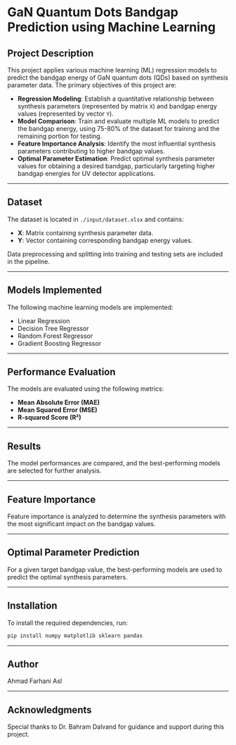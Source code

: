 # GaN Quantum Dots Bandgap Prediction using Machine Learning

## Project Description

This project applies various machine learning (ML) regression models to predict the bandgap energy of GaN quantum dots (QDs) based on synthesis parameter data. The primary objectives of this project are:

- **Regression Modeling**: Establish a quantitative relationship between synthesis parameters (represented by matrix `X`) and bandgap energy values (represented by vector `Y`).
- **Model Comparison**: Train and evaluate multiple ML models to predict the bandgap energy, using 75-80% of the dataset for training and the remaining portion for testing.
- **Feature Importance Analysis**: Identify the most influential synthesis parameters contributing to higher bandgap values.
- **Optimal Parameter Estimation**: Predict optimal synthesis parameter values for obtaining a desired bandgap, particularly targeting higher bandgap energies for UV detector applications.

---

## Dataset

The dataset is located in `./input/dataset.xlsx` and contains:
- **X**: Matrix containing synthesis parameter data.
- **Y**: Vector containing corresponding bandgap energy values.

Data preprocessing and splitting into training and testing sets are included in the pipeline.

---

## Models Implemented

The following machine learning models are implemented:
- Linear Regression
- Decision Tree Regressor
- Random Forest Regressor
- Gradient Boosting Regressor

---

## Performance Evaluation

The models are evaluated using the following metrics:
- **Mean Absolute Error (MAE)**
- **Mean Squared Error (MSE)**
- **R-squared Score (R²)**

---

## Results

The model performances are compared, and the best-performing models are selected for further analysis.

---

## Feature Importance

Feature importance is analyzed to determine the synthesis parameters with the most significant impact on the bandgap values.

---

## Optimal Parameter Prediction

For a given target bandgap value, the best-performing models are used to predict the optimal synthesis parameters.

---

## Installation

To install the required dependencies, run:

```bash
pip install numpy matplotlib sklearn pandas
```
---

## Author
Ahmad Farhani Asl

---

## Acknowledgments
Special thanks to Dr. Bahram Dalvand for guidance and support during this project.
